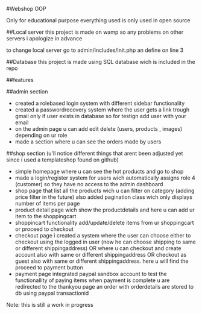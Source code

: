 #Webshop OOP

Only for educational purpose everything used is only used in open source


##Local server
this project is made on wamp so any problems on other servers i apologize in advance

to change local server go to admin/includes/init.php an define on line 3

##Database 
this project is made using SQL database wich is included in the repo



##features

##admin section

- created a rolebased login system with different sidebar functionality
- created a passwordrecovery system where the user gets a link trough gmail only if user exists in database so for testign add user with your email
- on the admin page u can add edit delete (users, products , images) depending on ur role
- made a section where u can see the orders made by users 

##shop section
(u'll notice different things that arent been adjusted yet since i used a templateshop found on github)
- simple homepage where u can see the hot products and go to shop 
- made a login/register system for users wich automatically assigns role 4 (customer) so they have no access to the admin dashboard
- shop page that list all the products wich u can filter on category (adding price filter in the future) also added pagination class wich only displays number of items per page
- product detail page wich show the productdetails and here u can add ur item to the shoppingcart
- shoppincart functionality add/update/delete items from ur shoppingcart or proceed to checkout
- checkout page i created a system where the user can choose either to checkout using the logged in user (now he can choose shipping to same or different shippingaddress) OR where u can checkout and create account also with same or different shippingaddress OR checkout as guest also with same or different shippingaddress. here u will find the proceed to payment button
- payment page integrated paypal sandbox account to test the functionallity of paying items when payment is complete u are redirected to the thankyou page an order with orderdetails are stored to db using paypal transactionid

Note: this is still a work in progress 

